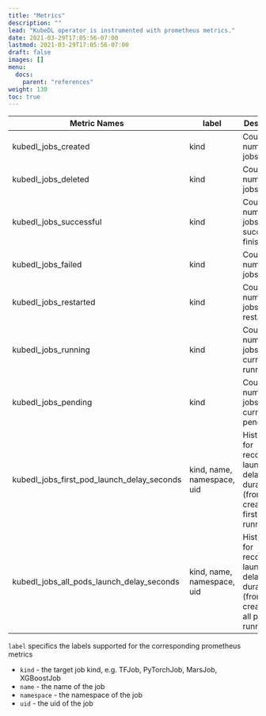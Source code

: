 ```yaml
---
title: "Metrics"
description: ""
lead: "KubeDL operator is instrumented with prometheus metrics."
date: 2021-03-29T17:05:56-07:00
lastmod: 2021-03-29T17:05:56-07:00
draft: false
images: []
menu:
  docs:
    parent: "references"
weight: 130
toc: true
---
```



|    Metric Names     | label | Description    |
|    ------------     | ------ |  -----------    |
|    kubedl_jobs_created | kind  | Counts number of jobs created |
|    kubedl_jobs_deleted | kind  | Counts number of jobs deleted |
|    kubedl_jobs_successful | kind  |  Counts number of jobs successfully finished  |
|    kubedl_jobs_failed  | kind      |   Counts number of jobs failed  |
|    kubedl_jobs_restarted | kind   |   Counts number of jobs restarted  |
|    kubedl_jobs_running | kind     |   Counts number of jobs currently running  |
|    kubedl_jobs_pending | kind     |   Counts number of jobs currently pending  |
|    kubedl_jobs_first_pod_launch_delay_seconds | kind, name, namespace, uid |  Histogram for recording launch delay duration (from job created to first pod running)  |
|    kubedl_jobs_all_pods_launch_delay_seconds | kind, name, namespace, uid |  Histogram for recording launch delay duration (from job created to all pods running)   |

`label` specifics the labels supported for the corresponding prometheus metrics
- `kind` - the target job kind, e.g. TFJob, PyTorchJob, MarsJob, XGBoostJob
- `name` - the name of the job
- `namespace` - the namespace of the job
- `uid` - the uid of the job
